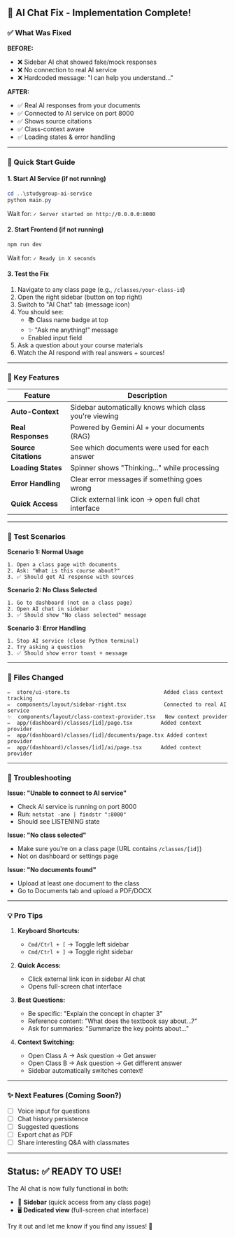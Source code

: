 ## 🎉 AI Chat Fix - Implementation Complete!

### ✅ What Was Fixed

**BEFORE:**
- ❌ Sidebar AI chat showed fake/mock responses
- ❌ No connection to real AI service
- ❌ Hardcoded message: "I can help you understand..."

**AFTER:**
- ✅ Real AI responses from your documents
- ✅ Connected to AI service on port 8000
- ✅ Shows source citations
- ✅ Class-context aware
- ✅ Loading states & error handling

---

### 🚀 Quick Start Guide

#### 1. Start AI Service (if not running)
```powershell
cd ..\studygroup-ai-service
python main.py
```
Wait for: `✓ Server started on http://0.0.0.0:8000`

#### 2. Start Frontend (if not running)
```powershell
npm run dev
```
Wait for: `✓ Ready in X seconds`

#### 3. Test the Fix
1. Navigate to any class page (e.g., `/classes/your-class-id`)
2. Open the right sidebar (button on top right)
3. Switch to "AI Chat" tab (message icon)
4. You should see:
   - 📚 Class name badge at top
   - ✨ "Ask me anything!" message
   - Enabled input field
5. Ask a question about your course materials
6. Watch the AI respond with real answers + sources!

---

### 🎯 Key Features

| Feature | Description |
|---------|-------------|
| **Auto-Context** | Sidebar automatically knows which class you're viewing |
| **Real Responses** | Powered by Gemini AI + your documents (RAG) |
| **Source Citations** | See which documents were used for each answer |
| **Loading States** | Spinner shows "Thinking..." while processing |
| **Error Handling** | Clear error messages if something goes wrong |
| **Quick Access** | Click external link icon → open full chat interface |

---

### 🧪 Test Scenarios

**Scenario 1: Normal Usage**
```
1. Open a class page with documents
2. Ask: "What is this course about?"
3. ✅ Should get AI response with sources
```

**Scenario 2: No Class Selected**
```
1. Go to dashboard (not on a class page)
2. Open AI chat in sidebar
3. ✅ Should show "No class selected" message
```

**Scenario 3: Error Handling**
```
1. Stop AI service (close Python terminal)
2. Try asking a question
3. ✅ Should show error toast + message
```

---

### 📝 Files Changed

```
✏️  store/ui-store.ts                              Added class context tracking
✏️  components/layout/sidebar-right.tsx            Connected to real AI service
✨  components/layout/class-context-provider.tsx   New context provider
✏️  app/(dashboard)/classes/[id]/page.tsx         Added context provider
✏️  app/(dashboard)/classes/[id]/documents/page.tsx Added context provider
✏️  app/(dashboard)/classes/[id]/ai/page.tsx      Added context provider
```

---

### 🔧 Troubleshooting

**Issue: "Unable to connect to AI service"**
- Check AI service is running on port 8000
- Run: `netstat -ano | findstr ":8000"`
- Should see LISTENING state

**Issue: "No class selected"**
- Make sure you're on a class page (URL contains `/classes/[id]`)
- Not on dashboard or settings page

**Issue: "No documents found"**
- Upload at least one document to the class
- Go to Documents tab and upload a PDF/DOCX

---

### 💡 Pro Tips

1. **Keyboard Shortcuts:**
   - `Cmd/Ctrl + [` → Toggle left sidebar
   - `Cmd/Ctrl + ]` → Toggle right sidebar

2. **Quick Access:**
   - Click external link icon in sidebar AI chat
   - Opens full-screen chat interface

3. **Best Questions:**
   - Be specific: "Explain the concept in chapter 3"
   - Reference content: "What does the textbook say about...?"
   - Ask for summaries: "Summarize the key points about..."

4. **Context Switching:**
   - Open Class A → Ask question → Get answer
   - Open Class B → Ask question → Get different answer
   - Sidebar automatically switches context!

---

### ✨ Next Features (Coming Soon?)

- [ ] Voice input for questions
- [ ] Chat history persistence
- [ ] Suggested questions
- [ ] Export chat as PDF
- [ ] Share interesting Q&A with classmates

---

## Status: ✅ READY TO USE!

The AI chat is now fully functional in both:
- 📱 **Sidebar** (quick access from any class page)
- 🖥️ **Dedicated view** (full-screen chat interface)

Try it out and let me know if you find any issues! 🎉
